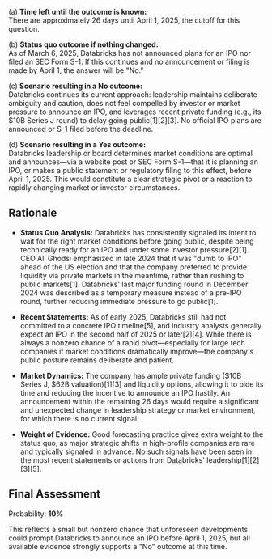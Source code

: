 (a) **Time left until the outcome is known:**  
There are approximately 26 days until April 1, 2025, the cutoff for this question.

(b) **Status quo outcome if nothing changed:**  
As of March 6, 2025, Databricks has not announced plans for an IPO nor filed an SEC Form S-1. If this continues and no announcement or filing is made by April 1, the answer will be "No."

(c) **Scenario resulting in a No outcome:**  
Databricks continues its current approach: leadership maintains deliberate ambiguity and caution, does not feel compelled by investor or market pressure to announce an IPO, and leverages recent private funding (e.g., its $10B Series J round) to delay going public[1][2][3]. No official IPO plans are announced or S-1 filed before the deadline.

(d) **Scenario resulting in a Yes outcome:**  
Databricks leadership or board determines market conditions are optimal and announces—via a website post or SEC Form S-1—that it is planning an IPO, or makes a public statement or regulatory filing to this effect, before April 1, 2025. This would constitute a clear strategic pivot or a reaction to rapidly changing market or investor circumstances.

## Rationale

- **Status Quo Analysis:** Databricks has consistently signaled its intent to wait for the right market conditions before going public, despite being technically ready for an IPO and under some investor pressure[2][1]. CEO Ali Ghodsi emphasized in late 2024 that it was "dumb to IPO" ahead of the US election and that the company preferred to provide liquidity via private markets in the meantime, rather than rushing to public markets[1]. Databricks' last major funding round in December 2024 was described as a temporary measure instead of a pre-IPO round, further reducing immediate pressure to go public[1].

- **Recent Statements:** As of early 2025, Databricks still had not committed to a concrete IPO timeline[5], and industry analysts generally expect an IPO in the second half of 2025 or later[2][4]. While there is always a nonzero chance of a rapid pivot—especially for large tech companies if market conditions dramatically improve—the company's public posture remains deliberate and patient.

- **Market Dynamics:** The company has ample private funding ($10B Series J, $62B valuation)[1][3] and liquidity options, allowing it to bide its time and reducing the incentive to announce an IPO hastily. An announcement within the remaining 26 days would require a significant and unexpected change in leadership strategy or market environment, for which there is no current signal.

- **Weight of Evidence:** Good forecasting practice gives extra weight to the status quo, as major strategic shifts in high-profile companies are rare and typically signaled in advance. No such signals have been seen in the most recent statements or actions from Databricks' leadership[1][2][3][5].

## Final Assessment

Probability: **10%**

This reflects a small but nonzero chance that unforeseen developments could prompt Databricks to announce an IPO before April 1, 2025, but all available evidence strongly supports a "No" outcome at this time.